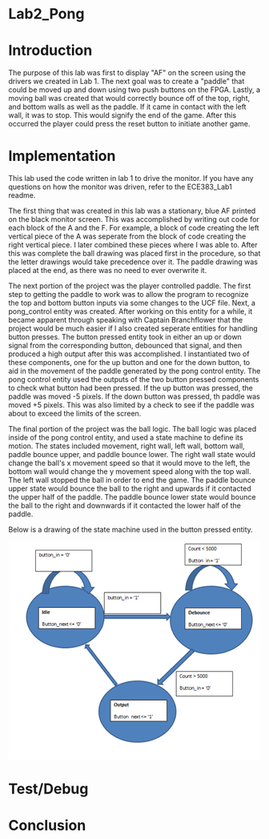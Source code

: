 Lab2_Pong
=========

Introduction
============

The purpose of this lab was first to display "AF" on the screen using the drivers we created in Lab 1. The next goal was to create a "paddle" that could be moved up and down using two push buttons on the FPGA. Lastly, a moving ball was created that would correctly bounce off of the top, right, and bottom walls as well as the paddle. If it came in contact with the left wall, it was to stop. This would signify the end of the game. After this occurred the player could press the reset button to initiate another game.

Implementation
==============

This lab used the code written in lab 1 to drive the monitor. If you have any questions on how the monitor was driven, refer to the ECE383_Lab1 readme.

The first thing that was created in this lab was a stationary, blue AF printed on the black monitor screen. This was accomplished by writing out code for each block of the A and the F. For example, a block of code creating the left vertical piece of the A was seperate from the block of code creating the right vertical piece. I later combined these pieces where I was able to. After this was complete the ball drawing was placed first in the procedure, so that the letter drawings would take precedence over it. The paddle drawing was placed at the end, as there was no need to ever overwrite it.

The next portion of the project was the player controlled paddle. The first step to getting the paddle to work was to allow the program to recognize the top and bottom button inputs via some changes to the UCF file. Next, a pong_control entity was created. After working on this entity for a while, it became apparent through speaking with Captain Branchflower that the project would be much easier if I also created seperate entities for handling button presses. The button pressed entity took in either an up or down signal from the corresponding button, debounced that signal, and then produced a high output after this was accomplished. I instantiated two of these components, one for the up button and one for the down button, to aid in the movement of the paddle generated by the pong control entity. The pong control entity used the outputs of the two button pressed components to check what button had been pressed. If the up button was pressed, the paddle was moved -5 pixels. If the down button was pressed, th paddle was moved +5 pixels. This was also limited by a check to see if the paddle was about to exceed the limits of the screen.

The final portion of the project was the ball logic. The ball logic was placed inside of the pong control entity, and used a state machine to define its motion. The states included movement, right wall, left wall, bottom wall, paddle bounce upper, and paddle bounce lower. The right wall state would change the ball's x movement speed so that it would move to the left, the bottom wall would change the y movement speed along with the top wall. The left wall stopped the ball in order to end the game. The paddle bounce upper state would bounce the ball to the right and upwards if it contacted the upper half of the paddle. The paddle bounce lower state would bounce the ball to the right and downwards if it contacted the lower half of the paddle.

Below is a drawing of the state machine used in the button pressed entity.

![alt tag](button_pressed_state_machine.PNG)


Test/Debug
==========

Conclusion
==========
